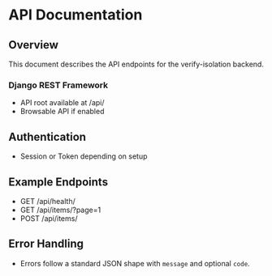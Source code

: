 # API Documentation

## Overview
This document describes the API endpoints for the verify-isolation backend.

### Django REST Framework
- API root available at /api/
- Browsable API if enabled

## Authentication
- Session or Token depending on setup

## Example Endpoints
- GET /api/health/
- GET /api/items/?page=1
- POST /api/items/

## Error Handling
- Errors follow a standard JSON shape with `message` and optional `code`.